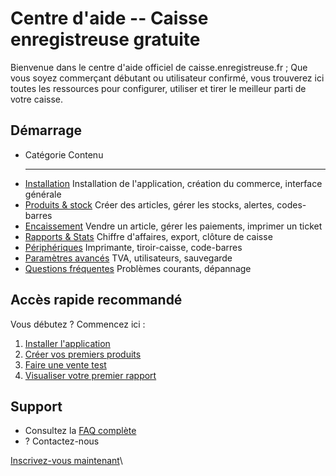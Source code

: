 # Centre d'aide -- Caisse enregistreuse gratuite

Bienvenue dans le centre d'aide officiel de caisse.enregistreuse.fr ; Que vous soyez commerçant débutant ou utilisateur confirmé, vous trouverez ici toutes les ressources pour configurer, utiliser et tirer le meilleur parti de votre caisse.

## Démarrage

- Catégorie                            Contenu
  --------------------------------------- --------------------------------------------------------------------------
- [Installation](/installation.md)     Installation de l\'application, création du commerce, interface générale
- [Produits & stock](/produits.md)     Créer des articles, gérer les stocks, alertes, codes-barres
- [Encaissement](/encaissement.md)     Vendre un article, gérer les paiements, imprimer un ticket
- [Rapports & Stats](/rapports.md)     Chiffre d\'affaires, export, clôture de caisse
- [Périphériques](/peripheriques.md)   Imprimante, tiroir-caisse, code-barres
- [Paramètres avancés](/avance.md)     TVA, utilisateurs, sauvegarde
- [Questions fréquentes](/FAQ.md)      Problèmes courants, dépannage

## Accès rapide recommandé

Vous débutez ? Commencez ici :

1.  [Installer l\'application](/installation.md)
2.  [Créer vos premiers produits](/produits.md)
3.  [Faire une vente test](/encaissement.md)
4.  [Visualiser votre premier rapport](/rapports.md)

## Support

- Consultez la [FAQ complète](/FAQ.md)
- ?
  Contactez-nous

[Inscrivez-vous maintenant](/)\
